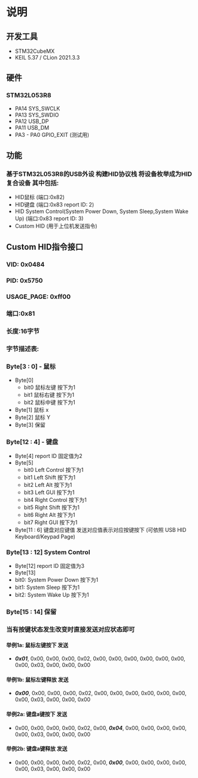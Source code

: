 # 说明
## 开发工具
- STM32CubeMX
- KEIL 5.37 / CLion 2021.3.3
## 硬件
### STM32L053R8
- PA14 SYS_SWCLK
- PA13 SYS_SWDIO
- PA12 USB_DP
- PA11 USB_DM
- PA3 - PA0 GPIO_EXIT (测试用)
## 功能
### 基于STM32L053R8的USB外设 构建HID协议栈 将设备枚举成为HID复合设备 其中包括:
- HID鼠标 (端口:0x82)
- HID键盘 (端口:0x83 report ID: 2)
- HID System Control(System Power Down, System Sleep,System Wake Up) (端口:0x83 report ID: 3) 
- Custom HID (用于上位机发送指令)
## Custom HID指令接口
### VID: 0x0484
### PID: 0x5750
### USAGE_PAGE: 0xff00
### 端口:0x81    
### 长度:16字节
### 字节描述表:
### Byte[3 : 0] - 鼠标
  - Byte[0]
    - bit0 鼠标左键 按下为1
    - bit1 鼠标右键 按下为1
    - bit2 鼠标中键 按下为1
  - Byte[1] 鼠标 x
  - Byte[2] 鼠标 Y
  - Byte[3] 保留
### Byte[12 : 4] - 键盘
  - Byte[4] report ID 固定值为2
  - Byte[5]
    - bit0  Left Control 按下为1
    - bit1  Left Shift 按下为1
    - bit2  Left Alt 按下为1
    - bit3  Left GUI 按下为1
    - bit4  Right Control 按下为1
    - bit5  Right Shift 按下为1
    - bit6  Right Alt 按下为1
    - bit7  Right GUI 按下为1
  - Byte[11 : 6] 键盘对应键值 发送对应值表示对应按键按下 (可依照 USB HID Keyboard/Keypad Page)
### Byte[13 : 12] System Control 
  - Byte[12] report ID 固定值为3
  - Byte[13]
  - bit0: System Power Down 按下为1
  - bit1: System Sleep 按下为1
  - bit2: System Wake Up 按下为1
### Byte[15 : 14] 保留
### 当有按键状态发生改变时直接发送对应状态即可 
#### 举例1a: 鼠标左键按下 发送 
- ***0x01***, 0x00, 0x00, 0x00, 0x02, 0x00, 0x00, 0x00, 0x00, 0x00, 0x00, 0x00, 0x03, 0x00, 0x00, 0x00
#### 举例1b: 鼠标左键释放 发送
- ***0x00***, 0x00, 0x00, 0x00, 0x02, 0x00, 0x00, 0x00, 0x00, 0x00, 0x00, 0x00, 0x03, 0x00, 0x00, 0x00
#### 举例2a: 键盘a键按下  发送
- 0x00, 0x00, 0x00, 0x00, 0x02, 0x00, ***0x04***, 0x00, 0x00, 0x00, 0x00, 0x00, 0x03, 0x00, 0x00, 0x00
#### 举例2b: 键盘a键释放  发送
- 0x00, 0x00, 0x00, 0x00, 0x02, 0x00, ***0x00***, 0x00, 0x00, 0x00, 0x00, 0x00, 0x03, 0x00, 0x00, 0x00
